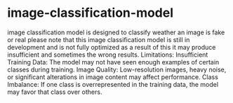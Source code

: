 # image-classification-model
image classification model is designed to classify weather an image is fake or real
please note that this image classification model is still in development and is not fully optimized as  a result of this it may produce insufficient and sometimes the wrong results.
Limitations:
Insufficient Training Data: The model may not have seen enough examples of certain classes during training.
Image Quality: Low-resolution images, heavy noise, or significant alterations in image content may affect performance.
Class Imbalance: If one class is overrepresented in the training data, the model may favor that class over others.
